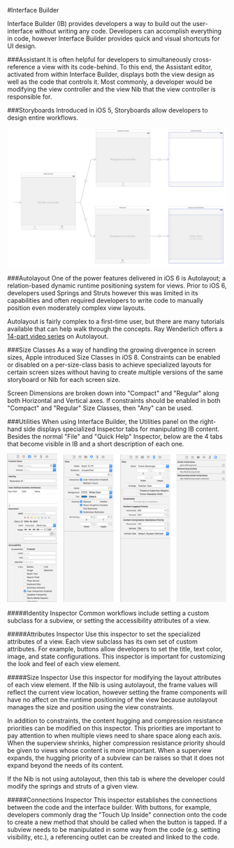 #Interface Builder  

Interface Builder (IB) provides developers a way to build out the user-interface without writing any code. Developers can accomplish everything in code, however Interface Builder provides quick and visual shortcuts for UI design.

###Assistant
It is often helpful for developers to simultaneously cross-reference a view with its code-behind. To this end, the Assistant editor, activated from within Interface Builder, displays both the view design as well as the code that controls it. Most commonly, a developer would be modifying the view controller and the view Nib that the view controller is responsible for.

###Storyboards
Introduced in iOS 5, Storyboards allow developers to design entire workflows.

![interface-builder-storyboard](images/interface-builder-storyboard.png)

###Autolayout
One of the power features delivered in iOS 6 is Autolayout; a relation-based dynamic runtime positioning system for views. Prior to iOS 6, developers used Springs and Struts however this was limited in its capabilities and often required developers to write code to manually position even moderately complex view layouts.

Autolayout is fairly complex to a first-time user, but there are many tutorials available that can help walk through the concepts. Ray Wenderlich offers a [14-part video series](http://www.raywenderlich.com/video-tutorials#autolayout) on Autolayout.

###Size Classes
As a way of handling the growing divergence in screen sizes, Apple introduced Size Classes in iOS 8. Constraints can be enabled or disabled on a per-size-class basis to achieve specialized layouts for certain screen sizes without having to create multiple versions of the same storyboard or Nib for each screen size.

Screen Dimensions are broken down into "Compact" and "Regular" along both Horizontal and Vertical axes. If constraints should be enabled in both "Compact" and "Regular" Size Classes, then "Any" can be used.

###Utilities
When using Interface Builder, the Utilities panel on the right-hand side displays specialized Inspector tabs for manipulating IB content. Besides the normal "File" and "Quick Help" Inspector, below are the 4 tabs that become visible in IB and a short description of each one.

![interface-builder-inspectors.png](images/interface-builder-inspectors.png)

#####Identity Inspector
Common workflows include setting a custom subclass for a subview, or setting the accessibility attributes of a view.

#####Attributes Inspector
Use this inspector to set the specialized attributes of a view. Each view subclass has its own set of custom attributes. For example, buttons allow developers to set the title, text color, image, and state configurations. This inspector is important for customizing the look and feel of each view element.

#####Size Inspector
Use this inspector for modifying the layout attributes of each view element. If the Nib is using autolayout, the frame values will reflect the current view location, however setting the frame components will have no affect on the runtime positioning of the view because autolayout manages the size and position using the view constraints.

In addition to constraints, the content hugging and compression resistance priorities can be modified on this inspector. This priorities are important to pay attention to when multiple views need to share space along each axis. When the superview shrinks, higher compression resistance priority should be given to views whose content is more important. When a superview expands, the hugging priority of a subview can be raises so that it does not expand beyond the needs of its content.

If the Nib is not using autolayout, then this tab is where the developer could modify the springs and struts of a given view.

#####Connections Inspector
This inspector establishes the connections between the code and the interface builder. With buttons, for example, developers commonly drag the "Touch Up Inside" connection onto the code to create a new method that should be called when the button is tapped. If a subview needs to be manipulated in some way from the code (e.g. setting visibility, etc.), a referencing outlet can be created and linked to the code.
